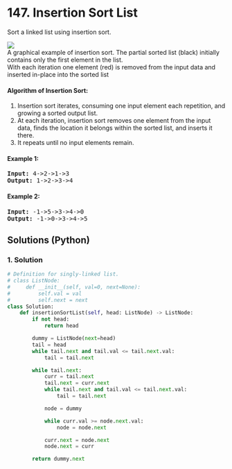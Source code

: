 # 147. Insertion Sort List
Sort a linked list using insertion sort.

![](https://upload.wikimedia.org/wikipedia/commons/0/0f/Insertion-sort-example-300px.gif)<br>
A graphical example of insertion sort. The partial sorted list (black) initially contains only the first element in the list.<br>
With each iteration one element (red) is removed from the input data and inserted in-place into the sorted list

#### Algorithm of Insertion Sort:
1. Insertion sort iterates, consuming one input element each repetition, and growing a sorted output list.
2. At each iteration, insertion sort removes one element from the input data, finds the location it belongs within the sorted list, and inserts it there.
3. It repeats until no input elements remain.

#### Example 1:
<pre>
<strong>Input:</strong> 4->2->1->3
<strong>Output:</strong> 1->2->3->4
</pre>

#### Example 2:
<pre>
<strong>Input:</strong> -1->5->3->4->0
<strong>Output:</strong> -1->0->3->4->5
</pre>

## Solutions (Python)

### 1. Solution
```Python
# Definition for singly-linked list.
# class ListNode:
#     def __init__(self, val=0, next=None):
#         self.val = val
#         self.next = next
class Solution:
    def insertionSortList(self, head: ListNode) -> ListNode:
        if not head:
            return head

        dummy = ListNode(next=head)
        tail = head
        while tail.next and tail.val <= tail.next.val:
            tail = tail.next

        while tail.next:
            curr = tail.next
            tail.next = curr.next
            while tail.next and tail.val <= tail.next.val:
                tail = tail.next

            node = dummy

            while curr.val >= node.next.val:
                node = node.next

            curr.next = node.next
            node.next = curr

        return dummy.next
```
